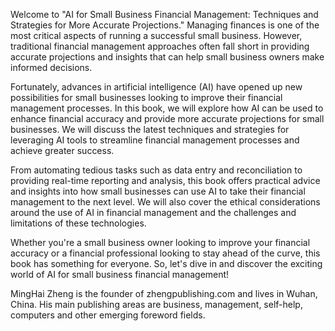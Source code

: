 
Welcome to "AI for Small Business Financial Management: Techniques and Strategies for More Accurate Projections." Managing finances is one of the most critical aspects of running a successful small business. However, traditional financial management approaches often fall short in providing accurate projections and insights that can help small business owners make informed decisions.

Fortunately, advances in artificial intelligence (AI) have opened up new possibilities for small businesses looking to improve their financial management processes. In this book, we will explore how AI can be used to enhance financial accuracy and provide more accurate projections for small businesses. We will discuss the latest techniques and strategies for leveraging AI tools to streamline financial management processes and achieve greater success.

From automating tedious tasks such as data entry and reconciliation to providing real-time reporting and analysis, this book offers practical advice and insights into how small businesses can use AI to take their financial management to the next level. We will also cover the ethical considerations around the use of AI in financial management and the challenges and limitations of these technologies.

Whether you're a small business owner looking to improve your financial accuracy or a financial professional looking to stay ahead of the curve, this book has something for everyone. So, let's dive in and discover the exciting world of AI for small business financial management!

MingHai Zheng is the founder of zhengpublishing.com and lives in Wuhan, China. His main publishing areas are business, management, self-help, computers and other emerging foreword fields.
